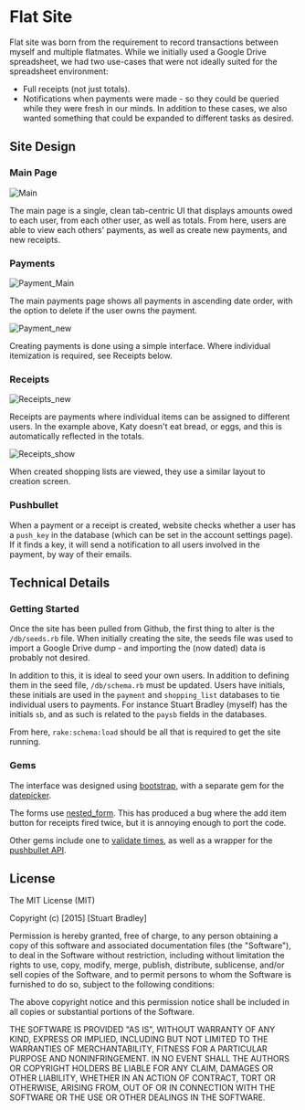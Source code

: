 # Flat Site 

Flat site was born from the requirement to record transactions between myself and multiple flatmates. While we initially used a Google Drive spreadsheet, we had two use-cases that were not ideally suited for the spreadsheet environment:
- Full receipts (not just totals).
- Notifications when payments were made - so they could be queried while they were fresh in our minds. 
In addition to these cases, we also wanted something that could be expanded to different tasks as desired.

## Site Design 

### Main Page

![Main](https://raw.github.com/lutrasdebtra/flat_site/master/main.png)

The main page is a single, clean tab-centric UI that displays amounts owed to each user, from each other user, as well as totals. From here, users are able to view each others' payments, as well as create new payments, and new receipts. 

### Payments

![Payment_Main](https://raw.github.com/lutrasdebtra/flat_site/master/payments_main.png)

The main payments page shows all payments in ascending date order, with the option to delete if the user owns the payment. 

![Payment_new](https://raw.github.com/lutrasdebtra/flat_site/master/payment_new.png)

Creating payments is done using a simple interface. Where individual itemization is required, see Receipts below. 

### Receipts

![Receipts_new](https://raw.github.com/lutrasdebtra/flat_site/master/shopping_list_new.png)

Receipts are payments where individual items can be assigned to different users. In the example above, Katy doesn't eat bread, or eggs, and this is automatically reflected in the totals. 

![Receipts_show](https://raw.github.com/lutrasdebtra/flat_site/master/shopping_show.png)

When created shopping lists are viewed, they use a similar layout to creation screen. 

### Pushbullet

When a payment or a receipt is created, website checks whether a user has a `push_key` in the database (which can be set in the account settings page). If it finds a key, it will send a notification to all users involved in the payment, by way of their emails. 

## Technical Details

### Getting Started

Once the site has been pulled from Github, the first thing to alter is the `/db/seeds.rb` file. When initially creating the site, the seeds file was used to import a Google Drive dump - and importing the (now dated) data is probably not desired. 

In addition to this, it is ideal to seed your own users. In addition to defining them in the seed file, `/db/schema.rb` must be updated. Users have initials, these initials are used in the `payment` and `shopping_list` databases to tie individual users to payments. For instance Stuart Bradley (myself) has the initials `sb`, and as such is related to the `paysb` fields in the databases.

From here, `rake:schema:load` should be all that is required to get the site running. 

### Gems

The interface was designed using [bootstrap](https://github.com/twbs/bootstrap-sass), with a separate gem for the [datepicker](https://github.com/Nerian/bootstrap-datepicker-rails).

The forms use [nested_form](https://github.com/ryanb/nested_form). This has produced a bug where the add item button for receipts fired twice, but it is annoying enough to port the code. 

Other gems include one to [validate times](https://github.com/adzap/validates_timeliness), as well as a wrapper for the [pushbullet API](https://github.com/meinside/pushbullet-ruby).

## License 

The MIT License (MIT)

Copyright (c) [2015] [Stuart Bradley]

Permission is hereby granted, free of charge, to any person obtaining a copy
of this software and associated documentation files (the "Software"), to deal
in the Software without restriction, including without limitation the rights
to use, copy, modify, merge, publish, distribute, sublicense, and/or sell
copies of the Software, and to permit persons to whom the Software is
furnished to do so, subject to the following conditions:

The above copyright notice and this permission notice shall be included in all
copies or substantial portions of the Software.

THE SOFTWARE IS PROVIDED "AS IS", WITHOUT WARRANTY OF ANY KIND, EXPRESS OR
IMPLIED, INCLUDING BUT NOT LIMITED TO THE WARRANTIES OF MERCHANTABILITY,
FITNESS FOR A PARTICULAR PURPOSE AND NONINFRINGEMENT. IN NO EVENT SHALL THE
AUTHORS OR COPYRIGHT HOLDERS BE LIABLE FOR ANY CLAIM, DAMAGES OR OTHER
LIABILITY, WHETHER IN AN ACTION OF CONTRACT, TORT OR OTHERWISE, ARISING FROM,
OUT OF OR IN CONNECTION WITH THE SOFTWARE OR THE USE OR OTHER DEALINGS IN THE
SOFTWARE.